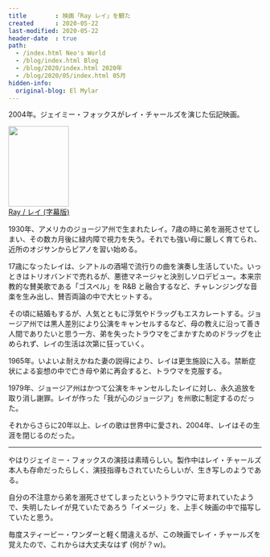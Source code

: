 ```yaml
---
title        : 映画「Ray レイ」を観た
created      : 2020-05-22
last-modified: 2020-05-22
header-date  : true
path:
  - /index.html Neo's World
  - /blog/index.html Blog
  - /blog/2020/index.html 2020年
  - /blog/2020/05/index.html 05月
hidden-info:
  original-blog: El Mylar
---
```


2004年。ジェイミー・フォックスがレイ・チャールズを演じた伝記映画。

<div class="ad-amazon">
  <div class="ad-amazon-image">
    <a href="https://www.amazon.co.jp/dp/B00HMMGFHG?tag=neos21-22&amp;linkCode=osi&amp;th=1&amp;psc=1">
      <img src="https://m.media-amazon.com/images/I/51POdLjy1GL._SL160_.jpg" width="120" height="160">
    </a>
  </div>
  <div class="ad-amazon-info">
    <div class="ad-amazon-title">
      <a href="https://www.amazon.co.jp/dp/B00HMMGFHG?tag=neos21-22&amp;linkCode=osi&amp;th=1&amp;psc=1">Ray / レイ (字幕版)</a>
    </div>
  </div>
</div>

1930年、アメリカのジョージア州で生まれたレイ。7歳の時に弟を溺死させてしまい、その数カ月後に緑内障で視力を失う。それでも強い母に厳しく育てられ、近所のオジサンからピアノを習い始める。

17歳になったレイは、シアトルの酒場で流行りの曲を演奏し生活していた。いっときはトリオバンドで売れるが、悪徳マネージャと決別しソロデビュー。本来宗教的な賛美歌である「ゴスペル」を R&B と融合するなど、チャレンジングな音楽を生み出し、賛否両論の中で大ヒットする。

その頃に結婚もするが、人気とともに浮気やドラッグもエスカレートする。ジョージア州では黒人差別により公演をキャンセルするなど、母の教えに沿って善き人間でありたいと思う一方、弟を失ったトラウマをごまかすためのドラッグを止められず、レイの生活は次第に狂っていく。

1965年。いよいよ耐えかねた妻の説得により、レイは更生施設に入る。禁断症状による妄想の中で亡き母や弟に再会すると、トラウマを克服する。

1979年、ジョージア州はかつて公演をキャンセルしたレイに対し、永久追放を取り消し謝罪。レイが作った「我が心のジョージア」を州歌に制定するのだった。

それからさらに20年以上、レイの歌は世界中に愛され、2004年、レイはその生涯を閉じるのだった。

-----

やはりジェイミー・フォックスの演技は素晴らしい。製作中はレイ・チャールズ本人も存命だったらしく、演技指導もされていたらしいが、生き写しのようである。

自分の不注意から弟を溺死させてしまったというトラウマに苛まれていたようで、失明したレイが見ていたであろう「イメージ」を、上手く映画の中で描写していたと思う。

毎度スティービー・ワンダーと軽く間違えるが、この映画でレイ・チャールズを覚えたので、これからは大丈夫なはず (何が？ｗ)。
